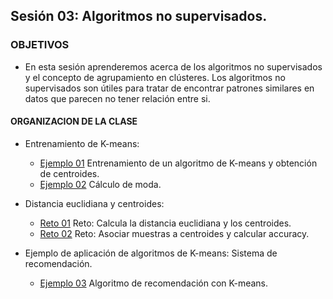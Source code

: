 ## Sesión 03: Algoritmos no supervisados.

### OBJETIVOS 

- En esta sesión aprenderemos acerca de los algoritmos no supervisados y el concepto de agrupamiento en clústeres. Los algoritmos no supervisados son útiles para tratar de encontrar patrones similares en datos que parecen no tener relación entre si. 

#### ORGANIZACION DE LA CLASE 

- Entrenamiento de K-means:
	- [Ejemplo 01](Ejemplo-01) Entrenamiento de un algoritmo de K-means y obtención de centroides.
	- [Ejemplo 02](Ejemplo-02) Cálculo de moda.
    
- Distancia euclidiana y centroides:
	- [Reto 01](Reto-01) Reto: Calcula la distancia euclidiana y los centroides.
	- [Reto 02](Reto-02) Reto: Asociar muestras a centroides y calcular accuracy. 

- Ejemplo de aplicación de algoritmos de K-means: Sistema de recomendación.
	- [Ejemplo 03](Ejemplo-03) Algoritmo de recomendación con K-means.

